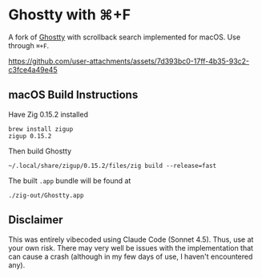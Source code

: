 # Ghostty with ⌘+F
A fork of [Ghostty](https://github.com/ghostty-org/ghostty) with scrollback search implemented for macOS. Use through `⌘+F`.

https://github.com/user-attachments/assets/7d393bc0-17ff-4b35-93c2-c3fce4a49e45

## macOS Build Instructions
Have Zig 0.15.2 installed
```
brew install zigup
zigup 0.15.2
```
Then build Ghostty
```
~/.local/share/zigup/0.15.2/files/zig build --release=fast
```
The built `.app` bundle will be found at
```
./zig-out/Ghostty.app
```

## Disclaimer
This was entirely vibecoded using Claude Code (Sonnet 4.5). Thus, use at your own risk. There may very well be issues with the implementation that can cause a crash (although in my few days of use, I haven't encountered any).
